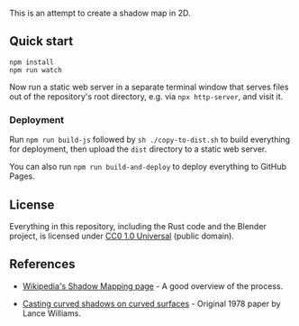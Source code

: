 This is an attempt to create a shadow map in 2D.

## Quick start

```
npm install
npm run watch
```

Now run a static web server in a separate terminal window that serves files
out of the repository's root directory, e.g. via `npx http-server`, and
visit it.

### Deployment

Run `npm run build-js` followed by `sh ./copy-to-dist.sh` to build everything
for deployment, then upload the `dist` directory to a static web server.

You can also run `npm run build-and-deploy` to deploy everything to GitHub 
Pages.

## License

Everything in this repository, including the Rust code and the Blender project, is licensed under [CC0 1.0 Universal](./LICENSE.md) (public domain).

## References

* [Wikipedia's Shadow Mapping page](https://en.wikipedia.org/wiki/Shadow_mapping) - A good overview of the process.

* [Casting curved shadows on curved surfaces](https://cseweb.ucsd.edu//~ravir/274/15/papers/p270-williams.pdf) - Original 1978 paper by Lance Williams.
